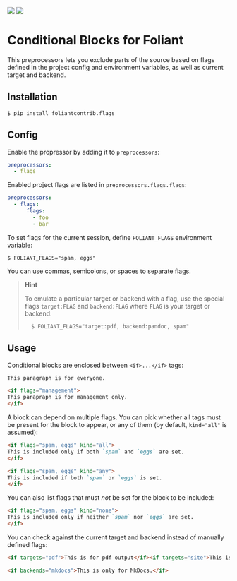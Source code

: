 [![](https://img.shields.io/pypi/v/foliantcontrib.flags.svg)](https://pypi.org/project/foliantcontrib.flags/) [![](https://img.shields.io/github/v/tag/foliant-docs/foliantcontrib.flags.svg?label=GitHub)](https://github.com/foliant-docs/foliantcontrib.flags)

# Conditional Blocks for Foliant

This preprocessors lets you exclude parts of the source based on flags defined in the project config and environment variables, as well as current target and backend.


## Installation

```shell
$ pip install foliantcontrib.flags
```


## Config

Enable the propressor by adding it to `preprocessors`:

```yaml
preprocessors:
  - flags
```

Enabled project flags are listed in `preprocessors.flags.flags`:

```yaml
preprocessors:
  - flags:
      flags:
        - foo
        - bar
```

To set flags for the current session, define `FOLIANT_FLAGS` environment variable:

```shell
$ FOLIANT_FLAGS="spam, eggs"
```

You can use commas, semicolons, or spaces to separate flags.

>   **Hint**
>
>   To emulate a particular target or backend with a flag, use the special flags `target:FLAG` and `backend:FLAG` where `FLAG` is your target or backend:
>
>       $ FOLIANT_FLAGS="target:pdf, backend:pandoc, spam"


## Usage

Conditional blocks are enclosed between `<if>...</if>` tags:

```markdown
This paragraph is for everyone.

<if flags="management">
This parapraph is for management only.
</if>
```

A block can depend on multiple flags. You can pick whether all tags must be present for the block to appear, or any of them (by default, `kind="all"` is assumed):

```markdown
<if flags="spam, eggs" kind="all">
This is included only if both `spam` and `eggs` are set.
</if>

<if flags="spam, eggs" kind="any">
This is included if both `spam` or `eggs` is set.
</if>
```

You can also list flags that must *not* be set for the block to be included:

```markdown
<if flags="spam, eggs" kind="none">
This is included only if neither `spam` nor `eggs` are set.
</if>
```

You can check against the current target and backend instead of manually defined flags:

```markdown
<if targets="pdf">This is for pdf output</if><if targets="site">This is for the site</if>

<if backends="mkdocs">This is only for MkDocs.</if>
```
